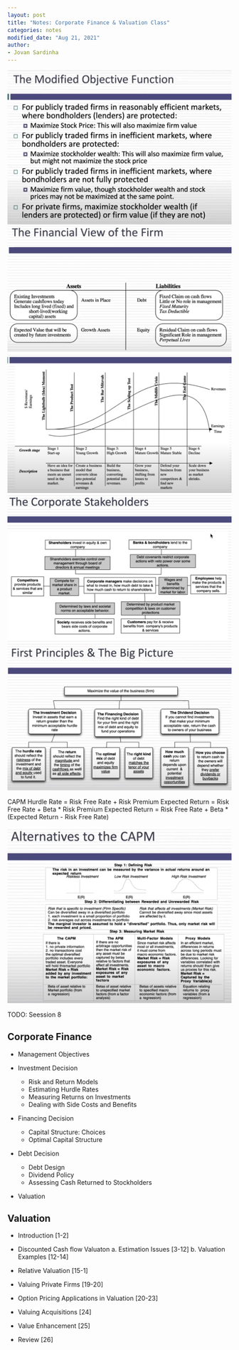 ```yaml
---
layout: post
title: "Notes: Corporate Finance & Valuation Class"
categories: notes
modified_date: "Aug 21, 2021"
author:
- Jovan Sardinha
---
```



<div style="text-align: center">
  <img src="/assets/post_assets/corporate-finance/objective_function.png"/>
</div>



<div style="text-align: center">
  <img src="/assets/post_assets/corporate-finance/financial_view_of_firm.png"/>
</div>


<div style="text-align: center">
  <img src="/assets/post_assets/corporate-finance/stages_of_firm.png"/>
</div>


<div style="text-align: center">
  <img src="/assets/post_assets/corporate-finance/corporate_stakeholders.png"/>
</div>

<div style="text-align: center">
  <img src="/assets/post_assets/corporate-finance/big_picture.png"/>
</div>


CAPM
Hurdle Rate = Risk Free Rate + Risk Premium
Expected Return = Risk Free Rate + Beta * Risk Premium
Expected Return = Risk Free Rate + Beta * (Expected Return - Risk Free Rate)

<div style="text-align: center">
  <img src="/assets/post_assets/corporate-finance/asset_pricing_models.png"/>
</div>

TODO: Seession 8


## Corporate Finance

* Management Objectives

* Investment Decision
  * Risk and Return Models
  * Estimating Hurdle Rates
  * Measuring Returns on Investments
  * Dealing with Side Costs and Benefits

* Financing Decision
  * Capital Structure: Choices
  * Optimal Capital Structure

* Debt Decision
  * Debt Design
  * Dividend Policy
  * Assessing Cash Returned to Stockholders

* Valuation


## Valuation

* Introduction [1-2]

* Discounted Cash flow Valuaton
a. Estimation Issues [3-12]
b. Valuation Examples [12-14]

* Relative Valuation [15-1]
* Valuing	Private	Firms [19-20]
* Option Pricing Applications	in Valuation [20-23]
* Valuing	Acquisitions [24]
* Value Enhancement [25]
* Review [26]
